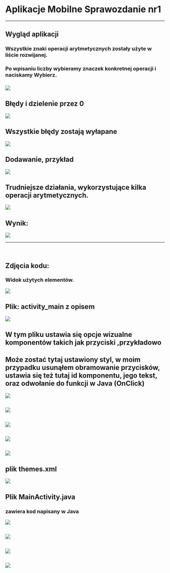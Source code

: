 <h1>Aplikacje Mobilne Sprawozdanie nr1</h1>
<hr>
<h2>Wygląd aplikacji</h2>
<h3>Wszystkie znaki operacji arytmetycznych zostały użyte w liście rozwijanej.<h3>
<h3>Po wpisaniu liczby wybieramy znaczek konkretnej operacji i naciskamy Wybierz.<h3>
<img src="https://github.com/CichyZmywacz/aplikacje-mobilne-21712-185ICA1/blob/Lab1/Photos/Zrzut%20ekranu%202021-03-05%20163230.png?raw=true">
<br>
<h2>Błędy i dzielenie przez 0</h2>
<img src="https://github.com/CichyZmywacz/aplikacje-mobilne-21712-185ICA1/blob/Lab1/Photos/Zrzut%20ekranu%202021-03-05%20162241.png?raw=true">
<br>
<h2>Wszystkie błędy zostają wyłapane</h2>
<img src="https://github.com/CichyZmywacz/aplikacje-mobilne-21712-185ICA1/blob/Lab1/Photos/Zrzut%20ekranu%202021-03-05%20162258.png?raw=true">
<br>
<h2>Dodawanie, przykład</h2>
<img src="https://github.com/CichyZmywacz/aplikacje-mobilne-21712-185ICA1/blob/Lab1/Photos/Zrzut%20ekranu%202021-03-05%20162323.png?raw=true">
<br>
<h2>Trudniejsze działania, wykorzystujące kilka operacji arytmetycznych.</h2>
<img src="https://github.com/CichyZmywacz/aplikacje-mobilne-21712-185ICA1/blob/Lab1/Photos/Zrzut%20ekranu%202021-03-05%20162550.png?raw=true">
<br>
<h2>Wynik:</h2>
<img src="https://github.com/CichyZmywacz/aplikacje-mobilne-21712-185ICA1/blob/Lab1/Photos/Zrzut%20ekranu%202021-03-05%20162619.png?raw=true">
<hr>
<br>
<h2>Zdjęcia kodu:</h2>
<h3>Widok użytych elementów.</h3>
<img src="https://github.com/CichyZmywacz/aplikacje-mobilne-21712-185ICA1/blob/Lab1/Photos/Zrzut%20ekranu%202021-03-05%20163447.png?raw=true">
<br>
<h2>Plik: activity_main z opisem</h2>
<img src="https://github.com/CichyZmywacz/aplikacje-mobilne-21712-185ICA1/blob/Lab1/Photos/Zrzut%20ekranu%202021-03-05%20163659.png?raw=true">
<br>
<h2>W tym pliku ustawia się opcje wizualne komponentów takich jak przyciski ,przykładowo</h2>
<h2>Może zostać tytaj ustawiony styl, w moim przypadku usunąłem obramowanie przycisków, ustawia się też tutaj id komponentu, jego tekst, oraz odwołanie do funkcji w Java (OnClick)</h2>
<img src="https://github.com/CichyZmywacz/aplikacje-mobilne-21712-185ICA1/blob/Lab1/Photos/Zrzut%20ekranu%202021-03-05%20163727.png?raw=true">
<br>
<h2></h2>
<img src="https://github.com/CichyZmywacz/aplikacje-mobilne-21712-185ICA1/blob/Lab1/Photos/Zrzut%20ekranu%202021-03-05%20163741.png?raw=true">
<br>
<h2></h2>
<img src="https://github.com/CichyZmywacz/aplikacje-mobilne-21712-185ICA1/blob/Lab1/Photos/Zrzut%20ekranu%202021-03-05%20163754.png?raw=true">
<br>
<h2></h2>
<img src="https://github.com/CichyZmywacz/aplikacje-mobilne-21712-185ICA1/blob/Lab1/Photos/Zrzut%20ekranu%202021-03-05%20163806.png?raw=true">
<br>
<h2></h2>
<img src="https://github.com/CichyZmywacz/aplikacje-mobilne-21712-185ICA1/blob/Lab1/Photos/Zrzut%20ekranu%202021-03-05%20163816.png?raw=true">
<br>
<h2>plik themes.xml</h2>
<img src="https://github.com/CichyZmywacz/aplikacje-mobilne-21712-185ICA1/blob/Lab1/Photos/Zrzut%20ekranu%202021-03-05%20163843.png?raw=true">
<br>
<h2>Plik MainActivity.java</h2>
<h3>zawiera kod napisany w Java</h3>
<img src="https://github.com/CichyZmywacz/aplikacje-mobilne-21712-185ICA1/blob/Lab1/Photos/Zrzut%20ekranu%202021-03-05%20165501.png?raw=true">
<br>
<h2></h2>
<img src="https://github.com/CichyZmywacz/aplikacje-mobilne-21712-185ICA1/blob/Lab1/Photos/Zrzut%20ekranu%202021-03-05%20165647.png?raw=true">
<br>
<h2></h2>
<img src="https://github.com/CichyZmywacz/aplikacje-mobilne-21712-185ICA1/blob/Lab1/Photos/Zrzut%20ekranu%202021-03-05%20170726.png?raw=true">
<br>
<h2></h2>
<img src="https://github.com/CichyZmywacz/aplikacje-mobilne-21712-185ICA1/blob/Lab1/Photos/Zrzut%20ekranu%202021-03-05%20170737.png?raw=true">
<br>
